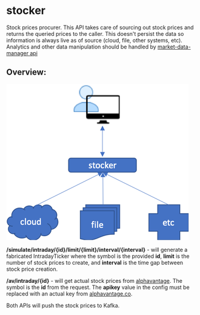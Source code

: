 # stocker
Stock prices procurer. This API takes care of sourcing out stock prices and returns the queried prices to the caller.
This doesn't persist the data so information is always live as of source (cloud, file, other systems, etc). Analytics and other data manipulation should be handled by [market-data-manager api](https://github.com/chiusday/market-data)

## Overview:
![](src/main/resources/images/stockerOverview.png)

**/simulate/intraday/{id}/limit/{limit}/interval/{interval}** - will generate a fabricated IntradayTicker where the symbol
is the provided **id**, **limit** is the number of stock prices to create, and **interval** is the time gap between stock
price creation.

**/av/intraday/{id}** - will get actual stock prices from [alphavantage](https://www.alphavantage.co/query?function=TIME_SERIES_INTRADAY&symbol={id}&apikey=demo&interval=5min).
The symbol is the **id** from the request. The **apikey** value in the config must be replaced with an actual key from [alphavantage.co](https://www.alphavantage.co/support/#api-key).

Both APIs will push the stock prices to Kafka.